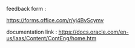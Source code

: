 feedback form :

https://forms.office.com/r/yj4BvScymv



documentation link :
https://docs.oracle.com/en-us/iaas/Content/ContEng/home.htm
